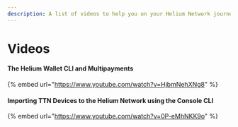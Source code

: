 ```yaml
---
description: A list of videos to help you on your Helium Network journey.
---
```


# Videos

#### The Helium Wallet CLI and Multipayments

{% embed url="https://www.youtube.com/watch?v=HjbmNehXNg8" %}



#### Importing TTN Devices to the Helium Network using the Console CLI

{% embed url="https://www.youtube.com/watch?v=0P-eMhNKK9o" %}



